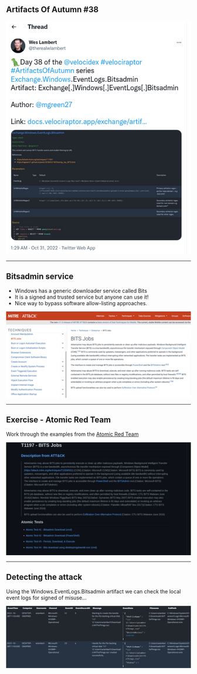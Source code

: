 <!-- .slide: class="title" -->
## Artifacts Of Autumn #38

<a href="https://twitter.com/therealwlambert/status/1586742178063286273" target="_blank">
 <img src="tweet.png">
</a>

---

<!-- .slide: class="content" -->

## Bitsadmin service

* Windows has a generic downloader service called Bits
* It is a signed and trusted service but anyone can use it!
* Nice way to bypass software allow-listing approaches.

![](/modules/bit_log_disable_hunting/bits-mitre.png)

---

<!-- .slide: class="content" -->
## Exercise - Atomic Red Team

Work through the examples from the [Atomic Red Team](https://github.com/redcanaryco/atomic-red-team/blob/master/atomics/T1197/T1197.md#atomic-test-2---bitsadmin-download-powershell)

![](atomic_red_team.png)

---

<!-- .slide: class="content" -->
## Detecting the attack

Using the Windows.EventLogs.Bitsadmin artifact we can check the local
event logs for signed of misuse...

![](/modules/artifacts_of_autumn/37/artifact.jpeg)
